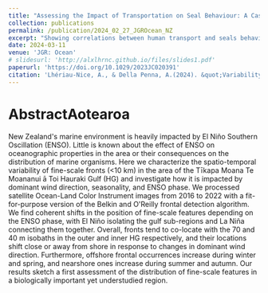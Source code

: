 ```yaml
---
title: "Assessing the Impact of Transportation on Seal Behaviour: A Case Study from Ísafjörður, Iceland"
collection: publications
permalink: /publication/2024_02_27_JGROcean_NZ
excerpt: "Showing correlations between human transport and seals behaviour in the Westfjords, Iceland."
date: 2024-03-11
venue: 'JGR: Ocean'
# slidesurl: 'http://alxlhrnc.github.io/files/slides1.pdf'
paperurl: 'https://doi.org/10.1029/2023JC020391'
citation: 'Lhériau‐Nice, A., & Della Penna, A.(2024). &quot;Variability of fine‐scalechlorophyll fronts in the Tīkapa Moana TeMoananui ā Toi Hauraki Gulf, Aotearoa New Zealand&quot;. <i>Journal of Geophysical Research: Oceans</i>, 129, e2023JC020391. https://doi.org/10.1029/2023JC020391.'
---
```


# AbstractAotearoa 
New Zealand's marine environment is heavily impacted by El Niño Southern Oscillation (ENSO). Little is known about the effect of ENSO on oceanographic properties in the area or their consequences on the distribution of marine organisms. Here we characterize the spatio-temporal variability of fine-scale fronts (<10 km) in the area of the Tīkapa Moana Te Moananui ā Toi Hauraki Gulf (HG) and investigate how it is impacted by dominant wind direction, seasonality, and ENSO phase. We processed satellite Ocean-Land Color Instrument images from 2016 to 2022 with a fit-for-purpose version of the Belkin and O'Reilly frontal detection algorithm. We find coherent shifts in the position of fine-scale features depending on the ENSO phase, with El Niño isolating the gulf sub-regions and La Niña connecting them together. Overall, fronts tend to co-locate with the 70 and 40 m isobaths in the outer and inner HG respectively, and their locations shift close or away from shore in response to changes in dominant wind direction. Furthermore, offshore frontal occurrences increase during winter and spring, and nearshore ones increase during summer and autumn. Our results sketch a first assessment of the distribution of fine-scale features in a biologically important yet understudied region.